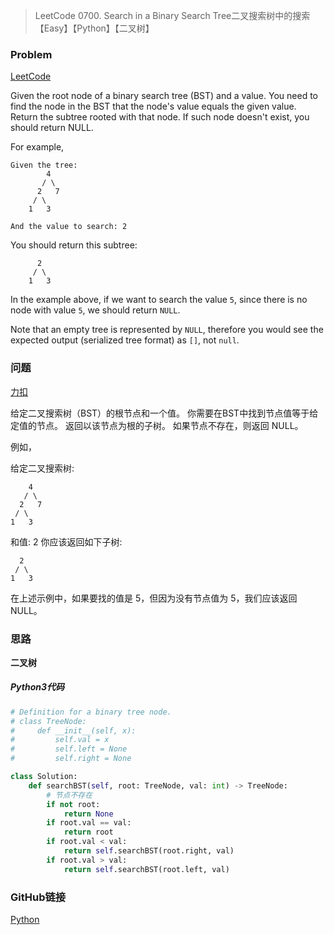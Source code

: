 > LeetCode 0700. Search in a Binary Search Tree二叉搜索树中的搜索【Easy】【Python】【二叉树】

### Problem

[LeetCode](https://leetcode.com/problems/search-in-a-binary-search-tree/)

Given the root node of a binary search tree (BST) and a value. You need to find the node in the BST that the node's value equals the given value. Return the subtree rooted with that node. If such node doesn't exist, you should return NULL.

For example, 

```
Given the tree:
        4
       / \
      2   7
     / \
    1   3

And the value to search: 2
```

You should return this subtree:

```
      2     
     / \   
    1   3
```

In the example above, if we want to search the value `5`, since there is no node with value `5`, we should return `NULL`.

Note that an empty tree is represented by `NULL`, therefore you would see the expected output (serialized tree format) as `[]`, not `null`.

### 问题

[力扣](https://leetcode-cn.com/problems/search-in-a-binary-search-tree/)

给定二叉搜索树（BST）的根节点和一个值。 你需要在BST中找到节点值等于给定值的节点。 返回以该节点为根的子树。 如果节点不存在，则返回 NULL。

例如，

给定二叉搜索树:

        4
       / \
      2   7
     / \
    1   3

和值: 2
你应该返回如下子树:

      2     
     / \   
    1   3
在上述示例中，如果要找的值是 5，但因为没有节点值为 5，我们应该返回 NULL。

### 思路

**二叉树**

##### Python3代码

```python
# Definition for a binary tree node.
# class TreeNode:
#     def __init__(self, x):
#         self.val = x
#         self.left = None
#         self.right = None

class Solution:
    def searchBST(self, root: TreeNode, val: int) -> TreeNode:
        # 节点不存在
        if not root:
            return None
        if root.val == val:
            return root
        if root.val < val:
            return self.searchBST(root.right, val)
        if root.val > val:
            return self.searchBST(root.left, val)
```

### GitHub链接

[Python](https://github.com/Wonz5130/LeetCode-Solutions/blob/master/solutions/0700-Search-in-a-Binary-Search-Tree/0700.py)